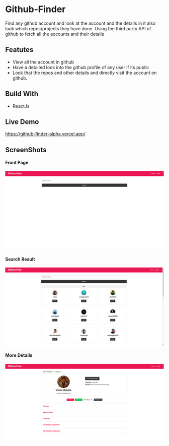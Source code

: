 # Github-Finder

Find any github account and look at the account and the details in it also look which repos/projects they have done. Using the third party API of github to fetch all the accounts and their details

## Featutes

- View all the account in github
- Have a detailed look into the github profile of any user if its public
- Look that the repos and other details and directly visit the account on github.

## Build With

- ReactJs

## Live Demo

https://github-finder-alpha.vercel.app/

## ScreenShots

#### Front Page

![Front Page](./images/pic_1.png)

#### Search Result

![Search Result](./images/pic_2.png)

#### More Details

![More Details](./images/pic_3.png)
